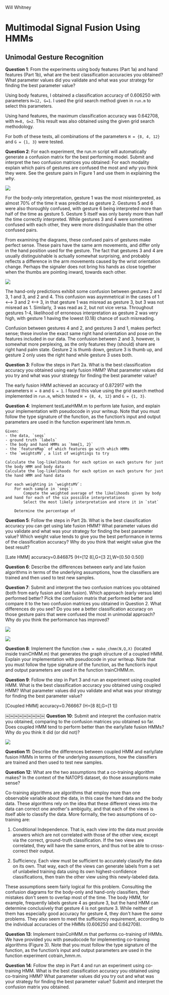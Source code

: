 Will Whitney

# Multimodal Signal Fusion Using HMMs

## Unimodal Gesture Recognition

**Question 1**: From the experiments using body features (Part 1a) and hand features (Part 1b), what are the best classification accuracies you obtained? What parameter values did you validate and what was your strategy for finding the best parameter value?

Using body features, I obtained a classification accuracy of 0.606250 with parameters `H=12, G=1`. I used the grid search method given in `run.m` to select this parameters.

Using hand features, the maximum classification accuracy was 0.642708, with `H=8, G=2`. This result was also obtained using the given grid search methodology.

For both of these tests, all combinations of the parameters `H = {8, 4, 12}` and `G = {1, 3}` were tested.

**Question 2**: For each experiment, the run.m script will automatically generate a confusion matrix for the best performing model. Submit and interpret the two confusion matrices you obtained: For each modality explain which pairs of gestures are confused the most and *why* you think they were. See the gesture pairs in Figure 1 and use them in explaining the *why*.

![](/Users/will/Dropbox/MIT/6.835/miniproject4/body_only.png)

For the body-only interpretation, gesture 1 was the most misinterpreted, as almost 70% of the time it was predicted as gesture 2. Gestures 5 and 6 were also thoroughly confused, with gesture 6 being interpreted more than half of the time as gesture 5. Gesture 5 itself was only barely more than half the time correctly interpreted. While gestures 3 and 4 were sometimes confused with each other, they were more distinguishable than the other confused pairs.

From examining the diagrams, these confused pairs of gestures make perfect sense. These pairs have the same arm movements, and differ only in the hand position used for the gesture. The fact that gestures 3 and 4 are usually distinguishable is actually somewhat surprising, and probably reflects a difference in the arm movements caused by the wrist orientation change. Perhaps the signaler does not bring his hands as close together when the thumbs are pointing inward, towards each other.

![](/Users/will/Dropbox/MIT/6.835/miniproject4/hand_only.png)

The hand-only predictions exhibit some confusion between gestures 2 and 3, 1 and 3, and 2 and 4. This confusion was asymmetrical in the cases of 1 <--> 3 and 2 <--> 3, in that gesture 1 was misread as gesture 3, but 3 was not misread as 1. Similarly, 3 was read as 2, but not vice versa. Throughout gestures 1-4, likelihood of erroneous interpretation as gesture 2 was very high, with gesture 1 having the lowest (0.18) chance of such misreading.

Confusion between gestures 4 and 2, and gestures 3 and 1, makes perfect sense; these involve the exact same right hand orientation and pose on the features included in our data. The confusion between 2 and 3, however, is somewhat more perplexing, as the only features they (should) share are right hand palm state. Gesture 2 is thumb down, gesture 3 is thumb up, and gesture 2 only uses the right hand while gesture 3 uses both.


**Question 3**: Follow the steps in Part 2a. What is the best classification accuracy you obtained using early fusion HMM? What parameter values did you try and what was your strategy for finding the best parameter value?

The early fusion HMM achieved an accuracy of 0.872917 with the parameters `H = 8` and `G = 1`. I found this value using the grid search method implemented in `run.m`, which tested `H = {8, 4, 12}` and `G = {1, 3}`. 

**Question 4**: Implement testLateHMM.m to perform late fusion, and explain your implementation with pseudocode in your writeup. Note that you must follow the type signature of the function, as the function’s input and output parameters are used in the function experiment late hmm.m.

	Given:
	- the data, `seqs`
	- ground truth `labels`
	- the body and hand HMMs as `hmm{1, 2}`
	- the `featureMap` of which features go with which HMMs
	- the `weightsMV`, a list of weightings to try
	
	Calculate the log-likelihoods for each option on each gesture for just the body HMM and body data
	Calculate the log-likelihoods for each option on each gesture for just the hand HMM and hand data
	
	For each weighting in `weightsMV`:
		For each sample in `seqs`:
			Compute the weighted average of the likelihoods given by body and hand for each of the six possible interpretations 
			Select the most likely interpretation and store it in `stat`
			
		Determine the percentage of 
			
	

**Question 5**: Follow the steps in Part 2b. What is the best classification accuracy you can get using late fusion HMM? What parameter values did you validate and what was your strategy for finding the best parameter value? Which weight value tends to give you the best performance in terms of the classification accuracy? Why do you think that weight value give the best result?
[Late HMM] accuracy=0.846875 (H=[12 8],G=[3 2],W=[0.50 0.50])**Question 6**: Describe the differences between early and late fusion algorithms in terms of the underlying assumptions, how the classifiers are trained and then used to test new samples.
**Question 7**: Submit and interpret the two confusion matrices you obtained (both from early fusion and late fusion). Which approach (early versus late) performed better? Pick the confusion matrix that performed better and compare it to the two confusion matrices you obtained in Question 2. What differences do you see? Do you see a better classification accuracy on those gesture pairs that were confused the most in unimodal approach? Why do you think the performance has improved?
![](/Users/will/Dropbox/MIT/6.835/miniproject4/early_fusion.png)

![](/Users/will/Dropbox/MIT/6.835/miniproject4/late_fusion.png)**Question 8**: Implement the function `chmm = make_chmm(N,Q,X)` (located inside trainCHMM.m) that generates the graph structure of a coupled HMM. Explain your implementation with pseudocode in your writeup. Note that you must follow the type signature of the function, as the function’s input and output parameters are used in the function trainCHMM.m.

**Question 9**: Follow the step in Part 3 and run an experiment using coupled HMM. What is the best classification accuracy you obtained using coupled HMM? What parameter values did you validate and what was your strategy for finding the best parameter value?
[Coupled HMM] accuracy=0.766667 (H=[8 8],G=[1 1])￼￼￼￼￼￼￼￼￼
**Question 10**: Submit and interpret the confusion matrix you obtained, comparing to the confusion matrices you obtained so far. Does coupled HMM tend to perform better than the early/late fusion HMMs? Why do you think it did (or did not)?

![](/Users/will/Dropbox/MIT/6.835/miniproject4/coupled.png)
**Question 11**: Describe the differences between coupled HMM and early/late fusion HMMs in terms of the underlying assumptions, how the classifiers are trained and then used to test new samples.
**Question 12**: What are the two assumptions that a co-training algorithm makes? In the context of the NATOPS dataset, do those assumptions make sense?

Co-training algorithms are algorithms that employ more than one observable variable about the data, in this case the hand data and the body data. These algorithms rely on the idea that these different views into the data can correct one another's ambiguity, and that each of the views is itself able to classify the data. More formally, the two assumptions of co-training are:

1. Conditional Independence. That is, each view into the data must provide answers which are not correlated with those of the other view, except via the correct, ground-truth classification. If the two views are correlated, they will have the same errors, and thus not be able to cross-correct their output.

2. Sufficiency. Each view must be sufficient to accurately classify the data on its own. That way, each of the views can generate labels from a set of unlabeled training data using its own highest-confidence classifications, then train the other view using this newly-labeled data.

These assumptions seem fairly logical for this problem. Consulting the confusion diagrams for the body-only and hand-only classifiers, their mistakes don't seem to overlap most of the time. The body HMM, for example, frequently labels gesture 4 as gesture 3, but the hand HMM can determine conclusively that gesture 4 is not gesture 3. While neither of them has especially good accuracy for gesture 4, they don't have the *same* problems. They also seem to meet the sufficiency requirement, according to the individual accuracies of the HMMs (0.606250 and 0.642708).
**Question 13**: Implement trainCoHMM.m that performs co-training of HMMs. We have provided you with pseudocode for implementing co-training algorithms (Figure 3). Note that you must follow the type signature of the function, as the function’s input and output parameters are used in the function experiment cotrain_hmm.m.

**Question 14**: Follow the step in Part 4 and run an experiment using co-training HMM. What is the best classification accuracy you obtained using co-training HMM? What parameter values did you try out and what was your strategy for finding the best parameter value? Submit and interpret the confusion matrix you obtained.







































